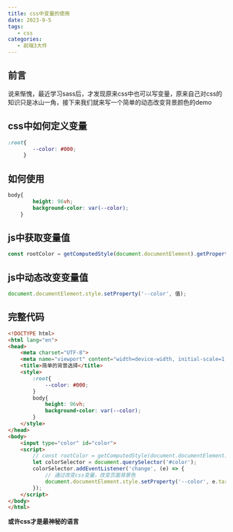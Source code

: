 ```yaml
---
title: css中变量的使用
date: 2023-9-5
tags:
   - css
categories:
   - 前端3大件
---
```



## 前言
说来惭愧，最近学习sass后，才发现原来css中也可以写变量，原来自己对css的知识只是冰山一角，接下来我们就来写一个简单的动态改变背景颜色的demo


## css中如何定义变量
```css
:root{
        --color: #000;
     }
```


## 如何使用
```css
body{
        height: 96vh;
        background-color: var(--color);
    }
```


## js中获取变量值
```js
const rootColor = getComputedStyle(document.documentElement).getPropertyValue('--color');
```


## js中动态改变变量值
```js
document.documentElement.style.setProperty('--color', 值);
```



## 完整代码
```html
<!DOCTYPE html>
<html lang="en">
<head>
    <meta charset="UTF-8">
    <meta name="viewport" content="width=device-width, initial-scale=1.0">
    <title>简单的背景选择</title>
    <style>
        :root{
            --color: #000;
        }
        body{
            height: 96vh;
            background-color: var(--color);
        }
    </style>
</head>
<body>
    <input type="color" id="color">
    <script>
        // const rootColor = getComputedStyle(document.documentElement).getPropertyValue('--color');
        let colorSelector = document.querySelector('#color');
        colorSelector.addEventListener('change', (e) => {
            // 通过改变css变量，改变页面背景色
            document.documentElement.style.setProperty('--color', e.target.value);
        });
    </script>
</body>
</html>
```

**或许css才是最神秘的语言**
